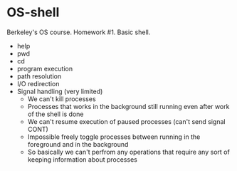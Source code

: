 # OS-shell
  Berkeley's OS course. Homework #1.
  Basic shell.
  - help
  - pwd
  - cd 
  - program execution
  - path resolution
  - I/O redirection
  - Signal handling (very limited)
    - We can't kill processes 
    - Processes that works in the background still running even after work of the shell is done
    - We can't resume execution of paused processes (can't send signal CONT)
    - Impossible freely toggle processes between running in the foreground and in the background
    - So basically we can't perfrom any operations that require any sort of keeping information about processes
